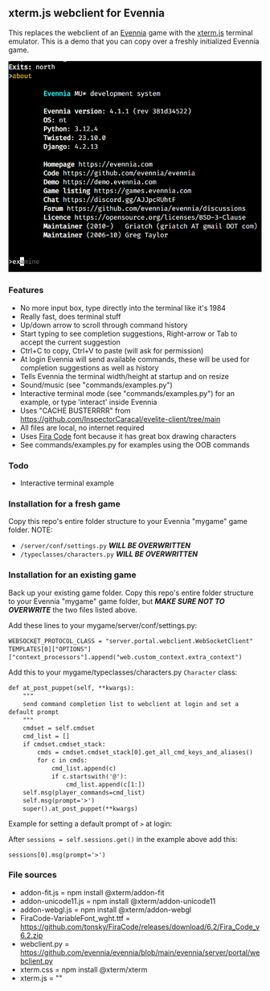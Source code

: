 ## xterm.js webclient for Evennia
This replaces the webclient of an [Evennia](https://github.com/evennia/evennia/tree/main) game with the [xterm.js](https://github.com/xtermjs/xterm.js) terminal emulator.
This is a demo that you can copy over a freshly initialized Evennia game.

![screenshot](./term.png)

### Features
- No more input box, type directly into the terminal like it's 1984
- Really fast, does terminal stuff
- Up/down arrow to scroll through command history
- Start typing to see completion suggestions, Right-arrow or Tab to accept the current suggestion
- Ctrl+C to copy, Ctrl+V to paste (will ask for permission)
- At login Evennia will send available commands, these will be used for completion suggestions as well as history
- Tells Evennia the terminal width/height at startup and on resize
- Sound/music (see "commands/examples.py")
- Interactive terminal mode (see "commands/examples.py") for an example, or type 'interact' inside Evennia
- Uses "CACHE BUSTERRRR" from https://github.com/InspectorCaracal/evelite-client/tree/main
- All files are local, no internet required
- Uses [Fira Code](https://github.com/tonsky/FiraCode) font because it has great box drawing characters
- See commands/examples.py for examples using the OOB commands

### Todo
- Interactive terminal example

### Installation for a fresh game
Copy this repo's entire folder structure to your Evennia "mygame" game folder.
NOTE: 
- `/server/conf/settings.py` ***WILL BE OVERWRITTEN***
- `/typeclasses/characters.py` ***WILL BE OVERWRITTEN***

### Installation for an existing game
Back up your existing game folder.
Copy this repo's entire folder structure to your Evennia "mygame" game folder,
but ***MAKE SURE NOT TO OVERWRITE*** the two files listed above.

Add these lines to your mygame/server/conf/settings.py:
```
WEBSOCKET_PROTOCOL_CLASS = "server.portal.webclient.WebSocketClient"
TEMPLATES[0]["OPTIONS"]["context_processors"].append("web.custom_context.extra_context")
```

Add this to your mygame/typeclasses/characters.py `Character` class:

```
def at_post_puppet(self, **kwargs):
	"""
	send command completion list to webclient at login and set a default prompt
	"""
	cmdset = self.cmdset
	cmd_list = []
	if cmdset.cmdset_stack:
		cmds = cmdset.cmdset_stack[0].get_all_cmd_keys_and_aliases()
		for c in cmds:
			cmd_list.append(c)
			if c.startswith('@'):
				cmd_list.append(c[1:])
	self.msg(player_commands=cmd_list)
	self.msg(prompt='>')
	super().at_post_puppet(**kwargs)
```

Example for setting a default prompt of `>` at login:

After `sessions = self.sessions.get()` in the example above add this:

```
sessions[0].msg(prompt='>')
```

### File sources
- addon-fit.js = npm install @xterm/addon-fit
- addon-unicode11.js = npm install @xterm/addon-unicode11
- addon-webgl.js = npm install @xterm/addon-webgl
- FiraCode-VariableFont_wght.ttf = https://github.com/tonsky/FiraCode/releases/download/6.2/Fira_Code_v6.2.zip
- webclient.py = https://github.com/evennia/evennia/blob/main/evennia/server/portal/webclient.py
- xterm.css = npm install @xterm/xterm
- xterm.js = ""